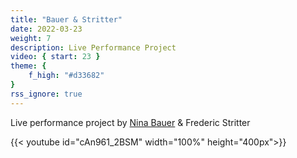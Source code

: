 ```yaml
---
title: "Bauer & Stritter"
date: 2022-03-23
weight: 7
description: Live Performance Project 
video: { start: 23 }
theme: {
    f_high: "#d33682"
}
rss_ignore: true
---
```

Live performance project by [Nina Bauer](https://www.studio-nb.at/) & Frederic Stritter

{{< youtube id="cAn961_2BSM" width="100%" height="400px">}}
